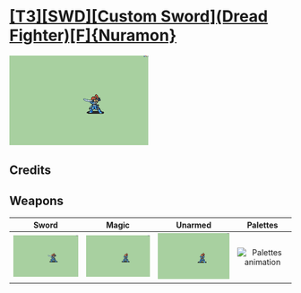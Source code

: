 # [\[T3\]\[SWD\]\[Custom Sword\]\(Dread Fighter\)\[F\]{Nuramon}](../%5BT3%5D%5BSWD%5D%5BCustom%20Sword%5D(Dread%20Fighter)%5BF%5D%7BNuramon%7D)

<img src="./1.%20Sword/Sword_000.png" alt="[T3][SWD][Custom Sword](Dread Fighter)[F]{Nuramon} standing" />

## Credits



## Weapons


|Sword |Magic |Unarmed |Palettes |
|  :---: | :---: | :---: | :---: |
| <img alt="Sword animation" src="./1.%20Sword/Sword.gif" /> | <img alt="Magic animation" src="./6.%20Magic/Magic.gif" /> | <img alt="Unarmed animation" src="./8.%20Unarmed/Unarmed.gif" /> | <img alt="Palettes animation" src="./Palettes/Palettes.gif" /> |
